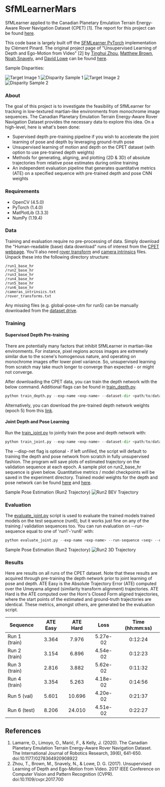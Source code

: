 # SfMLearnerMars
SfMLearner applied to the Canadian Planetary Emulation Terrain Energy-Aware Rover Navigation Dataset (CPET) [1]. 
The report for this project can be found [here](https://drive.google.com/file/d/16v0W1VfNscWW1BTFe7GG9-p4JagS2nBy/view?usp=sharing).

This code base is largely built off the [SFMLearner PyTorch](https://github.com/ClementPinard/SfmLearner-Pytorch) 
implementation by Clément Pinard. The original project page of "Unsupervised Learning of Depth and 
Ego-Motion from Video" [2] by [Tinghui Zhou](https://people.eecs.berkeley.edu/~tinghuiz/), 
[Matthew Brown](http://matthewalunbrown.com/research/research.html), [Noah Snavely](http://www.cs.cornell.edu/~snavely/), 
and [David Lowe](https://www.cs.ubc.ca/~lowe/home.html) can be found [here](https://people.eecs.berkeley.edu/~tinghuiz/projects/SfMLearner/).

Sample Disparities:

![][img1] ![][disp1]
![][img2] ![][disp2]

[disp1]: https://github.com/agiachris/SfMLearnerMars/blob/main/misc/train_s0_disp.png "Disparity Sample 1"
[img1]: https://github.com/agiachris/SfMLearnerMars/blob/main/misc/train_s0_tgt_img.png "Target Image 1"

[disp2]: https://github.com/agiachris/SfMLearnerMars/blob/main/misc/train_s2_disp.png "Disparity Sample 2"
[img2]: https://github.com/agiachris/SfMLearnerMars/blob/main/misc/train_s2_tgt_img.png "Target Image 2"

[run2d]: https://github.com/agiachris/SfMLearnerMars/blob/main/misc/epo0_run2_umeyama_traj_overlap.png "Run2 BEV Trajectory"
[run3d]: https://github.com/agiachris/SfMLearnerMars/blob/main/misc/epo0_run2_umeyama_3Dtraj_overlap.png "Run2 3D Trajectory"

### About
The goal of this project is to investigate the feasibility of SfMLearner for tracking in
low-textured martian-like environments from monochrome image sequences. The Canadian Planetary
Emulation Terrain Energy-Aware Rover Navigation Dataset provides the necessary data to explore this idea.
On a high-level, here is what's been done:
- Supervised depth pre-training pipeline if you wish to accelerate the joint learning of pose and depth 
by leveraging ground-truth pose 
- Unsupervised learning of motion and depth on the CPET dataset (with option to use pre-trained depth weights)
- Methods for generating, aligning, and plotting (2D & 3D) of absolute trajectories from relative pose estimates during online training
- An independent evaluation pipeline that generates quantitative metrics (ATE) on a specified sequence with pre-trained depth and pose CNN weights

### Requirements
- OpenCV (4.5.0)
- PyTorch (1.4.0)
- MatPlotLib (3.3.3)
- NumPy (1.19.4)

### Data
Training and evaluation require no pre-processing of data. Simply download the "Human-readable (base) data download"
runs of interest from the [CPET webpage](https://starslab.ca/enav-planetary-dataset/?fbclid=IwAR1wZPkyNQ569TCzianx9hzElKHwqqfffV-uvpzMImia2IQqNTGyn4IjBPw).
You'll also need [rover transform](ftp://128.100.201.179/2019-enav-planetary/rover_transforms.txt) and 
[camera intrinsics](ftp://128.100.201.179/2019-enav-planetary/cameras_intrinsics.txt) files. Unpack these into the 
following directory structure:
```
/run1_base_hr
/run2_base_hr
/run3_base_hr
/run4_base_hr
/run5_base_hr
/run6_base_hr
/cameras_intrinsics.txt
/rover_transforms.txt
```

Any missing files (e.g. global-pose-utm for run5) can be manually downloaded from the [dataset drive](https://drive.google.com/drive/folders/1CaMLbStUyySUBSnVNizBqBAsIyFV_Llu).


### Training

#### Supervised Depth Pre-training
There are potentially many factors that inhibit SfMLearner in martian-like environments. For instance, pixel regions 
across images are extremely similar due to the scene's homogenous nature, and operating on monochrome images offer 
lower pixel variance. So, unsupervised learning from scratch may take much longer to converge than expected - or might
not converge. 

After downloading the CPET data, you can train the depth network with the below command. Additional flags can be found 
in [train_depth.py](https://github.com/agiachris/SfMLearnerMars/blob/main/train_depth.py).
```python
python train_depth.py --exp-name <exp-name> --dataset-dir <path/to/data/root>
```

Alternatively, you can download the pre-trained depth network weights (epoch 5) from this 
[link](https://drive.google.com/file/d/1R6mspmyvz_wO7DCmGFCK96AElrXYnSBe/view?usp=sharing).

#### Joint Depth and Pose Learning
Run the [train_joint.py](https://github.com/agiachris/SfMLearnerMars/blob/main/train_joint.py) to jointly train the pose
and depth network with:
```python
python train_joint.py --exp-name <exp-name> --dataset-dir <path/to/data/root> --disp-net <path/to/pre-trained/weights>
```
The --disp-net flag is optional - if left unfilled, the script will default to training the depth and pose network from
scratch in fully unsupervised fashion. The program will save plots of estimated trajectory on the validation sequence
at each epoch. A sample plot on run2_base_hr sequence is given below. Quantitative metrics / model 
checkpoints will be saved in the experiment directory. Trained model weights for the depth and pose network can
be found [here](https://drive.google.com/file/d/1Znm1yIyXd7lv7s5KtgE4QAtE0uVEzLIk/view?usp=sharing) and 
[here](https://drive.google.com/file/d/12eAecrFjhGN-C22KONvbiLK2Rqw74Y2B/view?usp=sharing).

Sample Pose Estimation (Run2 Trajectory)
![][run2d]

### Evaluation

The [evaluate_joint.py](https://github.com/agiachris/SfMLearnerMars/blob/main/evaluate_joint.py) script is used to
evaluate the trained models trained models on the test sequence (run6), but it works just fine on any of the training / 
validation sequences too. You can run evaluation on --run-sequence equal to one of 'run1'-'run6' with:
```python
python evaluate_joint.py --exp-name <exp-name> --run-sequence <seq> --dataset-dir <path/to/data/root> --disp-net <path/to/depth/weights> --pose-net <path/to/pose/weights>
```

Sample Pose Estimation (Run2 Trajectory)
![][run3d]

### Results
Here are results on all runs of the CPET dataset. Note that these results are acquired through pre-training the depth
network prior to joint learning of pose and depth. ATE Easy is the Absolute Trajectory Error (ATE) computed over the 
Umeyama aligned (similarity transform alignment) trajectories. ATE Hard is the ATE computed over the Horn's Closed Form
aligned trajectories, where the start points of the estimated and ground-truth trajectories are identical. These metrics,
amongst others, are generated be the evaluation script.


| Sequence      | ATE Easy | ATE Hard |   Loss   | Time (hh:mm:ss) |
|---------------|:--------:|:--------:|:--------:|:---------------:|
| Run 1 (train) |   3.364  |   7.976  | 5.27e-02 |     0:12:24     |
| Run 2 (train) |   3.154  |   6.896  | 4.54e-02 |     0:12:23     |
| Run 3 (train) |   2.816  |   3.882  | 5.62e-02 |     0:11:32     |
| Run 4 (train) |   3.354  |   5.263  | 4.18e-02 |     0:14:56     |
| Run 5 (val)   |   5.601  |  10.696  | 4.20e-02 |     0:21:37     |
| Run 6 (test)  |   8.206  |  24.010  | 4.51e-02 |     0:22:27     |

## References
1. Lamarre, O., Limoyo, O., Marić, F., & Kelly, J. (2020). The Canadian Planetary Emulation
Terrain Energy-Aware Rover Navigation Dataset. The International Journal of Robotics
Research, 39(6), 641-650. doi:10.1177/0278364920908922
2. Zhou, T., Brown, M., Snavely, N., & Lowe, D. G. (2017). Unsupervised Learning of Depth and
Ego-Motion from Video. 2017 IEEE Conference on Computer Vision and Pattern Recognition
(CVPR). doi:10.1109/cvpr.2017.700
